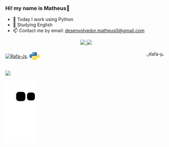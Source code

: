 ### Hi! my name is Matheus👀

- 🔭 Today I work using Python
- 🌱 Studying English
- 📫 Contact me by email: desenvolvedor.matheus0@gmail.com

<div align="center">
  <a href="https://github.com/oMathewus">
  <img height="180em" src="https://github-readme-stats.vercel.app/api?username=oMathewus&show_icons=false&theme=dark&include_all_commits=true&count_private=true"/>
  <img height="180em" src="https://github-readme-stats.vercel.app/api/top-langs/?username=oMathewus&layout=compact&langs_count=7&theme=dark"/>
</div>
<div style="display: inline_block"><br>
  <img align="center" alt="Rafa-Js" height="30" width="40" <img src="https://cdn.jsdelivr.net/gh/devicons/devicon/icons/c/c-original.svg">
  <img align="center" alt="Rafa-Python" height="30" width="40" src="https://raw.githubusercontent.com/devicons/devicon/master/icons/python/python-original.svg">
  <img align="right" alt="Rafa-pic" height="150" style="border-radius:50px;" src="https://c.tenor.com/Qfs6EVvsXYIAAAAM/coffee-blow.gif">
</div>
  
  ##
 
<div> 
  <a href="https://instagram.com/omatheus312" target="_blank"><img src="https://img.shields.io/badge/-Instagram-%23E4405F?style=for-the-badge&logo=instagram&logoColor=white" target="_blank"></a>
 
  ![Snake animation](https://github.com/rafaballerini/rafaballerini/blob/output/github-contribution-grid-snake.svg)
 
</div>


